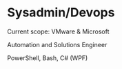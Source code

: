 # Sysadmin/Devops

Current scope: VMware & Microsoft

Automation and Solutions Engineer

PowerShell, Bash, C# (WPF)
